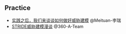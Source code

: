 
## Practice
- [实践之后，我们来谈谈如何做好威胁建模](https://tech.meituan.com/2021/04/08/threat-modeling-security.html)  @Meituan-李瑞
- [STRIDE威胁建模漫谈](https://www.secrss.com/articles/3298)  @360-A-Team

